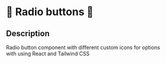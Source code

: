 # 🔘 Radio buttons 🔘

## Description

Radio button component with different custom icons for options \
with using React and Tailwind CSS
